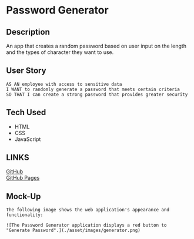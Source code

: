 # Password Generator

## Description 
An app that creates a random password based on user input on the length and the types of character they want to use. 

## User Story
```
AS AN employee with access to sensitive data
I WANT to randomly generate a password that meets certain criteria
SO THAT I can create a strong password that provides greater security
```

## Tech Used
* HTML 
* CSS
* JavaScript

## LINKS 
[GitHub](https://github.com/bluemagic6/randomizer)  
[GitHub Pages](https://bluemagic6.github.io/randomizer/)  

## Mock-Up
```
The following image shows the web application's appearance and functionality:

![The Password Generator application displays a red button to "Generate Password".](./asset/images/generator.png)

```